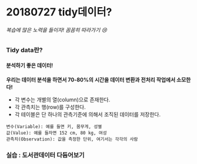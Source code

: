 # 20180727 tidy데이터?
###### 복습에 많은 노력을 들이자! 꼼꼼히 따라가기 :cry:

### Tidy data란? 
#### 분석하기 좋은 데이터!
**우리는 데이터 분석을 하면서 70-80%의 시간을 데이터 변환과 전처리 작업에서 소모한다!**
- 각 변수는 개별의 열(column)으로 존재한다.
- 각 관측치는 행(row)를 구성한다.
- 각 테이블은 단 하나의 관측기준에 의해서 조직된 데이터를 저장한다.
~~~
변수(Variable): 예를 들면 키, 몸무게, 성별
값(Value): 예를 들자면 152 cm, 80 kg, 여성
관측치(Observation): 값을 측정한 단위, 여기서는 각각의 사람
~~~

### 실습 : 도서관데이터 다듬어보기
